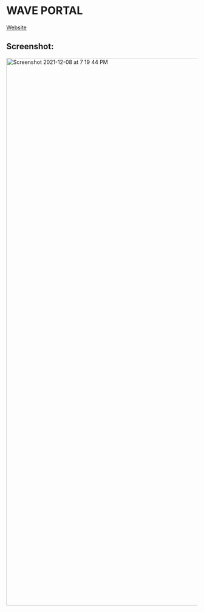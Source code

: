 # WAVE PORTAL
[Website](https://my-wave-portal-frontend-theta.vercel.app/)

## Screenshot:
<img width="1440" alt="Screenshot 2021-12-08 at 7 19 44 PM" src="https://user-images.githubusercontent.com/8282374/145273103-c3253ef0-9b74-47fa-a9bc-7ddc1f248f6d.png">


